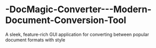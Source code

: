 # -DocMagic-Converter---Modern-Document-Conversion-Tool
A sleek, feature-rich GUI application for converting between popular document formats with style
